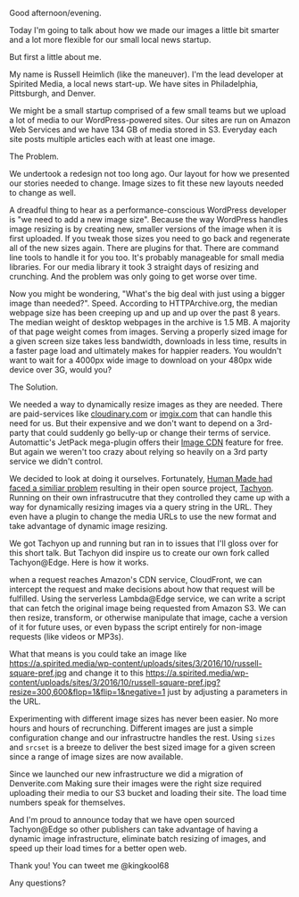 Good afternoon/evening.

Today I'm going to talk about how we made our images a little bit smarter and a lot more flexible for our small local news startup.

But first a little about me.

My name is Russell Heimlich (like the maneuver). I'm the lead developer at Spirited Media, a local news start-up. We have sites in Philadelphia, Pittsburgh, and Denver. 

We might be a small startup comprised of a few small teams but we upload a lot of media to our WordPress-powered sites. Our sites are run on Amazon Web Services and we have 134 GB of media stored in S3. Everyday each site posts multiple articles each with at least one image. 

The Problem.

We undertook a redesign not too long ago. Our layout for how we presented our stories needed to change. Image sizes to fit these new layouts needed to change as well. 

A dreadful thing to hear as a performance-conscious WordPress developer is "we need to add a new image size". Because the way WordPress handles image resizing is by creating new, smaller versions of the image when it is first uploaded. If you tweak those sizes you need to go back and regenerate all of the new sizes again. There are plugins for that. There are command line tools to handle it for you too. It's probably manageable for small media libraries. For our media library it took 3 straight days of resizing and crunching. And the problem was only going to get worse over time. 

Now you might be wondering, "What's the big deal with just using a bigger image than needed?". Speed. According to HTTPArchive.org, the median webpage size has been creeping up and up and up over the past 8 years. The median weight of desktop webpages in the archive is 1.5 MB. A majority of that page weight comes from images. Serving a properly sized image for a given screen size takes less bandwidth, downloads in less time, results in a faster page load and ultimately makes for happier readers. You wouldn't want to wait for a 4000px wide image to download on your 480px wide device over 3G, would you?

The Solution.

We needed a way to dynamically resize images as they are needed. There are paid-services like [cloudinary.com](https://cloudinary.com/) or [imgix.com](https://www.imgix.com/) that can handle this need for us. But their expensive and we don't want to depend on a 3rd-party that could suddenly go belly-up or change their terms of service. Automattic's JetPack mega-plugin offers their [Image CDN](https://jetpack.com/support/image-cdn/) feature for free. But again we weren't too crazy about relying so heavily on a 3rd party service we didn't control. 

We decided to look at doing it ourselves. Fortunately, [Human Made had faced a similiar problem](https://humanmade.com/2017/04/27/scaling-wordpress-images-tachyon/) resulting in their open source project, [Tachyon](https://engineering.hmn.md/projects/tachyon/). Running on their own infrastrucutre that they controlled they came up with a way for dynamically resizing images via a query string in the URL. They even have a plugin to change the media URLs to use the new format and take advantage of dynamic image resizing.

We got Tachyon up and running but ran in to issues that I'll gloss over for this short talk. But Tachyon did inspire us to create our own fork called Tachyon@Edge. Here is how it works.

when a request reaches Amazon's CDN service, CloudFront, we can intercept the request and make decisions about how that request will be fulfilled. Using the serverless Lambda@Edge service, we can write a script that can fetch the original image being requested from Amazon S3. We can then resize, transform, or otherwise manipulate that image, cache a version of it for future uses, or even bypass the script entirely for non-image requests (like videos or MP3s).

What that means is you could take an image like https://a.spirited.media/wp-content/uploads/sites/3/2016/10/russell-square-pref.jpg and change it to this https://a.spirited.media/wp-content/uploads/sites/3/2016/10/russell-square-pref.jpg?resize=300,600&flop=1&flip=1&negative=1 just by adjusting a parameters in the URL. 

Experimenting with different image sizes has never been easier. No more hours and hours of recrunching. Different images are just a simple configuration change and our infrastructre handles the rest. Using `sizes` and `srcset` is a breeze to deliver the best sized image for a given screen since a range of image sizes are now available. 

Since we launched our new infrastructure we did a migration of Denverite.com Making sure their images were the right size required uploading their media to our S3 bucket and loading their site. The load time numbers speak for themselves. 

And I'm proud to announce today that we have open sourced Tachyon@Edge so other publishers can take advantage of having a dynamic image infrastructure, eliminate batch resizing of images, and speed up their load times for a better open web. 

Thank you! You can tweet me @kingkool68

Any questions?




